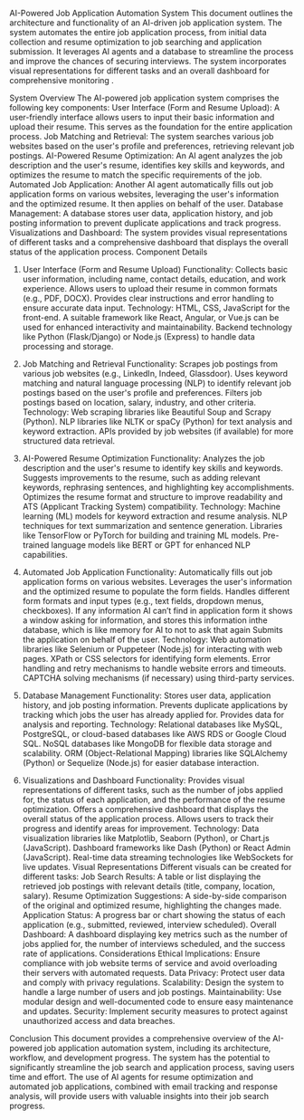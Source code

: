 AI-Powered Job Application Automation System
This document outlines the architecture and functionality of an AI-driven job application system. The system automates the entire job application process, from initial data collection and resume optimization to job searching and application submission. It leverages AI agents and a database to streamline the process and improve the chances of securing interviews. The system incorporates visual representations for different tasks and an overall dashboard for comprehensive monitoring
.

System Overview
The AI-powered job application system comprises the following key components:
User Interface (Form and Resume Upload): A user-friendly interface allows users to input their basic information and upload their resume. This serves as the foundation for the entire application process.
Job Matching and Retrieval: The system searches various job websites based on the user's profile and preferences, retrieving relevant job postings.
AI-Powered Resume Optimization: An AI agent analyzes the job description and the user's resume, identifies key skills and keywords, and optimizes the resume to match the specific requirements of the job.
Automated Job Application: Another AI agent automatically fills out job application forms on various websites, leveraging the user's information and the optimized resume. It then applies on behalf of the user.
Database Management: A database stores user data, application history, and job posting information to prevent duplicate applications and track progress.
Visualizations and Dashboard: The system provides visual representations of different tasks and a comprehensive dashboard that displays the overall status of the application process.
Component Details

1. User Interface (Form and Resume Upload)
Functionality:
Collects basic user information, including name, contact details, education, and work experience.
Allows users to upload their resume in common formats (e.g., PDF, DOCX).
Provides clear instructions and error handling to ensure accurate data input.
Technology:
HTML, CSS, JavaScript for the front-end.
A suitable framework like React, Angular, or Vue.js can be used for enhanced interactivity and maintainability.
Backend technology like Python (Flask/Django) or Node.js (Express) to handle data processing and storage.
2. Job Matching and Retrieval
Functionality:
Scrapes job postings from various job websites (e.g., LinkedIn, Indeed, Glassdoor).
Uses keyword matching and natural language processing (NLP) to identify relevant job postings based on the user's profile and preferences.
Filters job postings based on location, salary, industry, and other criteria.
Technology:
Web scraping libraries like Beautiful Soup and Scrapy (Python).
NLP libraries like NLTK or spaCy (Python) for text analysis and keyword extraction.
APIs provided by job websites (if available) for more structured data retrieval.


3. AI-Powered Resume Optimization
Functionality:
Analyzes the job description and the user's resume to identify key skills and keywords.
Suggests improvements to the resume, such as adding relevant keywords, rephrasing sentences, and highlighting key accomplishments.
Optimizes the resume format and structure to improve readability and ATS (Applicant Tracking System) compatibility.
Technology:
Machine learning (ML) models for keyword extraction and resume analysis.
NLP techniques for text summarization and sentence generation.
Libraries like TensorFlow or PyTorch for building and training ML models.
Pre-trained language models like BERT or GPT for enhanced NLP capabilities.


4. Automated Job Application
Functionality:
Automatically fills out job application forms on various websites.
Leverages the user's information and the optimized resume to populate the form fields.
Handles different form formats and input types (e.g., text fields, dropdown menus, checkboxes).
If any information AI can’t find in application form it shows a window asking for information, and stores this information inthe  database, which is like memory for AI to not to ask that again
Submits the application on behalf of the user.
Technology:
Web automation libraries like Selenium or Puppeteer (Node.js) for interacting with web pages.
XPath or CSS selectors for identifying form elements.
Error handling and retry mechanisms to handle website errors and timeouts.
CAPTCHA solving mechanisms (if necessary) using third-party services.

5. Database Management
Functionality:
Stores user data, application history, and job posting information.
Prevents duplicate applications by tracking which jobs the user has already applied for.
Provides data for analysis and reporting.
Technology:
Relational databases like MySQL, PostgreSQL, or cloud-based databases like AWS RDS or Google Cloud SQL.
NoSQL databases like MongoDB for flexible data storage and scalability.
ORM (Object-Relational Mapping) libraries like SQLAlchemy (Python) or Sequelize (Node.js) for easier database interaction.
6. Visualizations and Dashboard
Functionality:
Provides visual representations of different tasks, such as the number of jobs applied for, the status of each application, and the performance of the resume optimization.
Offers a comprehensive dashboard that displays the overall status of the application process.
Allows users to track their progress and identify areas for improvement.
Technology:
Data visualization libraries like Matplotlib, Seaborn (Python), or Chart.js (JavaScript).
Dashboard frameworks like Dash (Python) or React Admin (JavaScript).
Real-time data streaming technologies like WebSockets for live updates.
Visual Representations
Different visuals can be created for different tasks:
Job Search Results: A table or list displaying the retrieved job postings with relevant details (title, company, location, salary).
Resume Optimization Suggestions: A side-by-side comparison of the original and optimized resume, highlighting the changes made.
Application Status: A progress bar or chart showing the status of each application (e.g., submitted, reviewed, interview scheduled).
Overall Dashboard: A dashboard displaying key metrics such as the number of jobs applied for, the number of interviews scheduled, and the success rate of applications.
Considerations
Ethical Implications: Ensure compliance with job website terms of service and avoid overloading their servers with automated requests.
Data Privacy: Protect user data and comply with privacy regulations.
Scalability: Design the system to handle a large number of users and job postings.
Maintainability: Use modular design and well-documented code to ensure easy maintenance and updates.
Security: Implement security measures to protect against unauthorized access and data breaches.

Conclusion
This document provides a comprehensive overview of the AI-powered job application automation system, including its architecture, workflow, and development progress. The system has the potential to significantly streamline the job search and application process, saving users time and effort. The use of AI agents for resume optimization and automated job applications, combined with email tracking and response analysis, will provide users with valuable insights into their job search progress.


